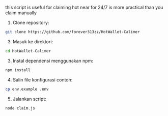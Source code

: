 this script is useful for claiming hot near for 24/7 is more practical than you claim manually

1. Clone repository:
 ```bash
 git clone https://github.com/forever313zz/HotWallet-Calimer
```
  3. Masuk ke direktori:
  ```bash
cd HotWallet-Calimer
```
3. Instal dependensi menggunakan npm:
```bash
npm install
```
4. Salin file konfigurasi contoh:
```bash
cp env.example .env
```
5. Jalankan script:
```bash
node claim.js
